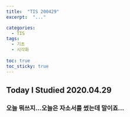 ```yaml
---
title:  "TIS 200429"
excerpt:  "..."

categories:
  - TIS
tags:
  - 기초
  - 시각화
  
toc: true
toc_sticky: true
---
```


## Today I Studied 2020.04.29

### 오늘 뭐쓰지...오늘은 자소서를 썼는데 말이죠...

